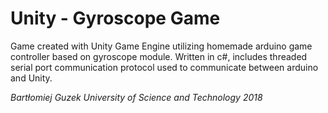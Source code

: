 # Unity - Gyroscope Game

Game created with Unity Game Engine utilizing homemade arduino game controller based on gyroscope module.
Written in c#, includes threaded serial port communication protocol used to communicate between arduino and Unity.

*Bartłomiej Guzek University of Science and Technology 2018*

